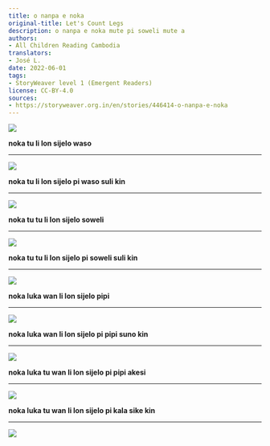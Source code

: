 ```yaml
---
title: o nanpa e noka
original-title: Let's Count Legs
description: o nanpa e noka mute pi soweli mute a
authors:
- All Children Reading Cambodia
translators:
- José L.
date: 2022-06-01
tags:
- StoryWeaver level 1 (Emergent Readers)
license: CC-BY-4.0
sources:
- https://storyweaver.org.in/en/stories/446414-o-nanpa-e-noka
---
```


![](https://storage.googleapis.com/static.storyweaver.org.in/illustration_crops/149138/size7/6269d971deeb517061c8bb4064f6e111.jpg)

**noka tu li lon sijelo waso**

---

![](https://storage.googleapis.com/static.storyweaver.org.in/illustration_crops/149139/size7/937d8482b48ea38b132ef80862ae1753.jpg)

**noka tu li lon sijelo pi waso suli kin**

---

![](https://storage.googleapis.com/static.storyweaver.org.in/illustration_crops/149140/size7/abe73e01b4c932c2ca18934432dc7542.jpg)

**noka tu tu li lon sijelo soweli**

---

![](https://storage.googleapis.com/static.storyweaver.org.in/illustration_crops/149141/size7/6e289fa60f0a058abc94cc447f1f0b71.jpg)

**noka tu tu li lon sijelo pi soweli suli kin**

---

![](https://storage.googleapis.com/static.storyweaver.org.in/illustration_crops/149143/size7/dd368c65c1e5fe56894f4327963bf06f.jpg)

**noka luka wan li lon sijelo pipi**

---

![](https://storage.googleapis.com/static.storyweaver.org.in/illustration_crops/149144/size7/ea6e28a3063e24f49c5da173be653285.jpg)

**noka luka wan li lon sijelo pi pipi suno kin**

---

![](https://storage.googleapis.com/static.storyweaver.org.in/illustration_crops/149146/size7/55697c17a0892eb6fc5523b283e54bb1.jpg)

**noka luka tu wan li lon sijelo pi pipi akesi**

---

![](https://storage.googleapis.com/static.storyweaver.org.in/illustration_crops/149147/size7/b205f288220e8d1729ea6ed47b27c4d3.jpg)

**noka luka tu wan li lon sijelo pi kala sike kin**

---

![](https://storage.googleapis.com/static.storyweaver.org.in/illustration_crops/149148/size7/3e1ec73fabfaa0f05f5e7715e890d471.jpg)
